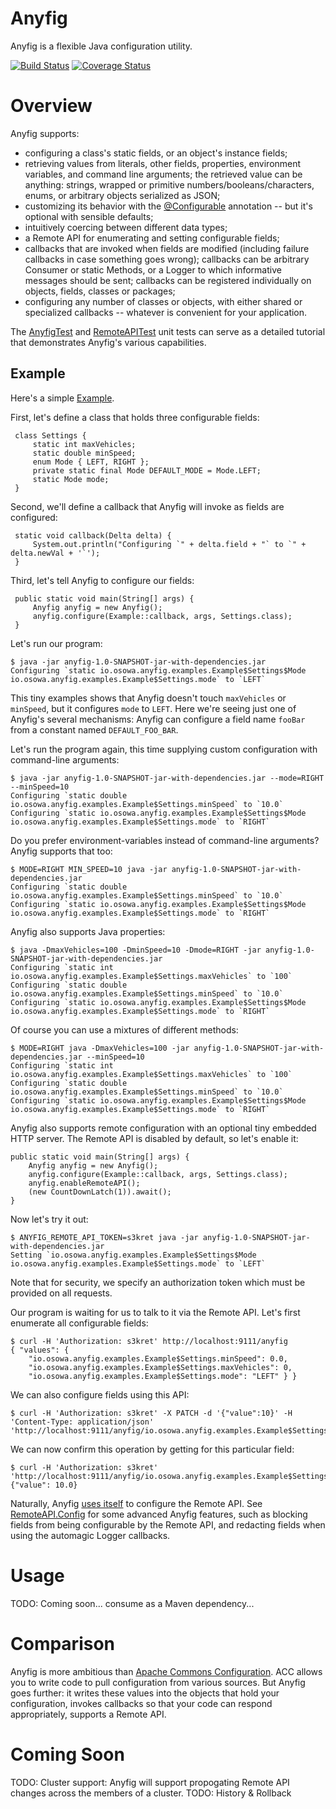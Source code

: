 # Anyfig

Anyfig is a flexible Java configuration utility.

[![Build Status](https://travis-ci.org/kushmerick/anyfig.svg?branch=master)](https://travis-ci.org/kushmerick/anyfig)
[![Coverage Status](https://coveralls.io/repos/github/kushmerick/anyfig/badge.svg?branch=master)](https://coveralls.io/github/kushmerick/anyfig?branch=master)

# Overview

Anyfig supports:

* configuring a class's static fields, or an object's instance fields;
* retrieving values from literals, other fields, properties, environment variables, and command line arguments;
  the retrieved value can be anything: strings, wrapped or primitive numbers/booleans/characters, enums, or arbitrary
  objects serialized as JSON;
* customizing its behavior with the
  [@Configurable](http://github.com/kushmerick/anyfig/tree/master/src/main/java/io/osowa/anyfig/Configurable.java)
  annotation -- but it's optional with sensible defaults;
* intuitively coercing between different data types;
* a Remote API for enumerating and setting configurable fields;
* callbacks that are invoked when fields are modified (including failure callbacks in case something goes wrong);
  callbacks can be arbitrary Consumer or static Methods, or a Logger to which informative messages should be sent;
  callbacks can be registered individually on objects, fields, classes or packages;
* configuring any number of classes or objects, with either shared or specialized callbacks -- whatever is convenient
  for your application.

The [AnyfigTest](http://github.com/kushmerick/anyfig/tree/master/src/test/java/io/osowa/anyfig/tests/AnyfigTest.java)
and [RemoteAPITest](http://github.com/kushmerick/anyfig/tree/master/src/test/java/io/osowa/anyfig/tests/RemoteAPITest.java)
unit tests can serve as a detailed tutorial that demonstrates Anyfig's various capabilities.

## Example

Here's a simple [Example](http://github.com/kushmerick/anyfig/tree/master/src/main/java/io/osowa/anyfig/examples/Example.java).

First, let's define a class that holds three configurable fields:

     class Settings {
         static int maxVehicles;
         static double minSpeed;
         enum Mode { LEFT, RIGHT };
         private static final Mode DEFAULT_MODE = Mode.LEFT;
         static Mode mode;
     }

Second, we'll define a callback that Anyfig will invoke as fields are configured:

     static void callback(Delta delta) {
         System.out.println("Configuring `" + delta.field + "` to `" + delta.newVal + '`');
     }

Third, let's tell Anyfig to configure our fields:

     public static void main(String[] args) {
         Anyfig anyfig = new Anyfig();
         anyfig.configure(Example::callback, args, Settings.class);
     }

Let's run our program:

    $ java -jar anyfig-1.0-SNAPSHOT-jar-with-dependencies.jar
    Configuring `static io.osowa.anyfig.examples.Example$Settings$Mode io.osowa.anyfig.examples.Example$Settings.mode` to `LEFT`

This tiny examples shows that Anyfig doesn't touch `maxVehicles` or `minSpeed`, but it configures `mode` to `LEFT`. Here
we're seeing just one of Anyfig's several mechanisms: Anyfig can configure a field name `fooBar` from a constant named
`DEFAULT_FOO_BAR`.

Let's run the program again, this time supplying custom configuration with command-line arguments:

    $ java -jar anyfig-1.0-SNAPSHOT-jar-with-dependencies.jar --mode=RIGHT --minSpeed=10
    Configuring `static double io.osowa.anyfig.examples.Example$Settings.minSpeed` to `10.0`
    Configuring `static io.osowa.anyfig.examples.Example$Settings$Mode io.osowa.anyfig.examples.Example$Settings.mode` to `RIGHT`

Do you prefer environment-variables instead of command-line arguments?  Anyfig supports that too:

    $ MODE=RIGHT MIN_SPEED=10 java -jar anyfig-1.0-SNAPSHOT-jar-with-dependencies.jar
    Configuring `static double io.osowa.anyfig.examples.Example$Settings.minSpeed` to `10.0`
    Configuring `static io.osowa.anyfig.examples.Example$Settings$Mode io.osowa.anyfig.examples.Example$Settings.mode` to `RIGHT`

Anyfig also supports Java properties:

    $ java -DmaxVehicles=100 -DminSpeed=10 -Dmode=RIGHT -jar anyfig-1.0-SNAPSHOT-jar-with-dependencies.jar
    Configuring `static int io.osowa.anyfig.examples.Example$Settings.maxVehicles` to `100`
    Configuring `static double io.osowa.anyfig.examples.Example$Settings.minSpeed` to `10.0`
    Configuring `static io.osowa.anyfig.examples.Example$Settings$Mode io.osowa.anyfig.examples.Example$Settings.mode` to `RIGHT`

Of course you can use a mixtures of different methods:

    $ MODE=RIGHT java -DmaxVehicles=100 -jar anyfig-1.0-SNAPSHOT-jar-with-dependencies.jar --minSpeed=10
    Configuring `static int io.osowa.anyfig.examples.Example$Settings.maxVehicles` to `100`
    Configuring `static double io.osowa.anyfig.examples.Example$Settings.minSpeed` to `10.0`
    Configuring `static io.osowa.anyfig.examples.Example$Settings$Mode io.osowa.anyfig.examples.Example$Settings.mode` to `RIGHT`

Anyfig also supports remote configuration with an optional tiny embedded HTTP server.  The Remote API is
disabled by default, so let's enable it:

    public static void main(String[] args) {
        Anyfig anyfig = new Anyfig();
        anyfig.configure(Example::callback, args, Settings.class);
        anyfig.enableRemoteAPI();
        (new CountDownLatch(1)).await();
    }

Now let's try it out:

    $ ANYFIG_REMOTE_API_TOKEN=s3kret java -jar anyfig-1.0-SNAPSHOT-jar-with-dependencies.jar
    Setting `io.osowa.anyfig.examples.Example$Settings$Mode io.osowa.anyfig.examples.Example$Settings.mode` to `LEFT`

Note that for security, we specify an authorization token which must be provided on all requests.

Our program is waiting for us to talk to it via the Remote API.  Let's first enumerate all configurable
fields:

    $ curl -H 'Authorization: s3kret' http://localhost:9111/anyfig
    { "values": {
        "io.osowa.anyfig.examples.Example$Settings.minSpeed": 0.0,
        "io.osowa.anyfig.examples.Example$Settings.maxVehicles": 0,
        "io.osowa.anyfig.examples.Example$Settings.mode": "LEFT" } }

We can also configure fields using this API:

    $ curl -H 'Authorization: s3kret' -X PATCH -d '{"value":10}' -H 'Content-Type: application/json' 'http://localhost:9111/anyfig/io.osowa.anyfig.examples.Example$Settings.minSpeed'

We can now confirm this operation by getting for this particular field:

    $ curl -H 'Authorization: s3kret' 'http://localhost:9111/anyfig/io.osowa.anyfig.examples.Example$Settings.minSpeed'
    {"value": 10.0}

Naturally, Anyfig [uses itself](https://github.com/kushmerick/anyfig/blob/master/src/main/java/io/osowa/anyfig/Anyfig.java#L475-L477) to configure
the Remote API.  See [RemoteAPI.Config](https://github.com/kushmerick/anyfig/blob/master/src/main/java/io/osowa/anyfig/api/RemoteAPI.java#L17-L45)
for some advanced Anyfig features, such as blocking fields from being configurable by the Remote API, and redacting fields when using the
automagic Logger callbacks.

# Usage

TODO: Coming soon... consume as a Maven dependency...

# Comparison

Anyfig is more ambitious than [Apache Commons Configuration](http://commons.apache.org/proper/commons-configuration).
ACC allows you to write code to pull configuration from various sources.  But Anyfig goes further: it writes these
values into the objects that hold your configuration, invokes callbacks so that your code can respond appropriately,
supports a Remote API.

# Coming Soon

TODO: Cluster support: Anyfig will support propogating Remote API changes across the members of a cluster.
TODO: History & Rollback

